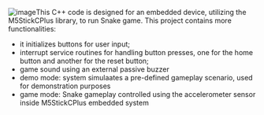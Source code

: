 ![image](https://github.com/andreea0306/Snake-Game-M5StickcPlus/assets/88508608/6550b003-6d92-4786-a307-87c242328b43)This C++ code is designed for an embedded device, utilizing the M5StickCPlus library, to run Snake game. 
This project contains more functionalities:
- it initializes buttons for user input;
- interrupt service routines for handling button presses, one for the home button and another for the reset button;
- game sound using an external passive buzzer
- demo mode: system simulaates a pre-defined gameplay scenario, used for demonstration purposes
- game mode: Snake gameplay controlled using the accelerometer sensor inside M5StickCPlus embedded system
  
